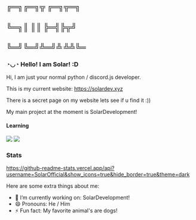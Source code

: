 ## ╔═╗╔═╗╦  ╔═╗╦═╗
## ╚═╗║ ║║  ╠═╣╠╦╝
## ╚═╝╚═╝╩═╝╩ ╩╩╚═

### ◔◡◔ Hello! I am Solar! :D



Hi, I am just your normal python / discord.js developer.

This is my current website: https://solardev.xyz

There is a secret page on my website lets see if u find it :))

My main project at the moment is SolarDevelopment!

#### Learning 
<img src="https://img.shields.io/badge/Python-3776AB?style=for-the-badge&logo=python&logoColor=white"/> <img src="https://img.shields.io/badge/Java-e97f00?style=for-the-badge&logo=Java&logoColor=white"/>

### Stats

https://github-readme-stats.vercel.app/api?username=SolarOfficial&show_icons=true&hide_border=true&theme=dark

Here are some extra things about me:


- 🔭 I’m currently working on: SolarDevelopment!
- 😄 Pronouns: He / Him
- ⚡ Fun fact: My favorite animal's are dogs!
